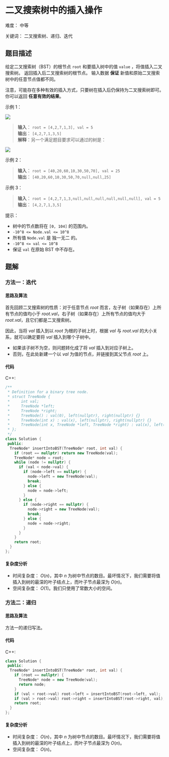 # 二叉搜索树中的插入操作

难度： 中等

关键词： 二叉搜索树、递归、迭代

## 题目描述

给定二叉搜索树（BST）的根节点 `root` 和要插入树中的值 `value` ，将值插入二叉搜索树。 返回插入后二叉搜索树的根节点。 输入数据 **保证** 新值和原始二叉搜索树中的任意节点值都不同。

注意，可能存在多种有效的插入方式，只要树在插入后仍保持为二叉搜索树即可。 你可以返回 **任意有效的结果**。

示例 1：

![](https://assets.leetcode.com/uploads/2020/10/05/insertbst.jpg)

>**输入**： `root = [4,2,7,1,3], val = 5` <br>
**输出**： `[4,2,7,1,3,5]` <br>
**解释**：另一个满足题目要求可以通过的树是：

![](https://assets.leetcode.com/uploads/2020/10/05/bst.jpg)

示例 2：

>**输入**： `root = [40,20,60,10,30,50,70], val = 25` <br>
**输出**： `[40,20,60,10,30,50,70,null,null,25]`

示例 3：

>**输入**： `root = [4,2,7,1,3,null,null,null,null,null,null], val = 5` <br>
**输出**： `[4,2,7,1,3,5]`

提示：

* 树中的节点数将在 `[0, 104]` 的范围内。
* `-10^8 <= Node.val <= 10^8`
* 所有值 `Node.val` 是 独一无二 的。
* `-10^8 <= val <= 10^8`
* 保证 `val` 在原始 BST 中不存在。

## 题解

### 方法一：迭代

#### 思路及算法

首先回顾二叉搜索树的性质：对于任意节点 $root$ 而言，左子树（如果存在）上所有节点的值均小于 $root.val$，右子树（如果存在）上所有节点的值均大于 $root.val$，且它们都是二叉搜索树。

因此，当将 $val$ 插入到以 $root$ 为根的子树上时，根据 $val$ 与 $root.val$ 的大小关系，就可以确定要将 $val$ 插入到哪个子树中。

* 如果该子树不为空，则问题转化成了将 $val$ 插入到对应子树上。
* 否则，在此处新建一个以 $val$ 为值的节点，并链接到其父节点 $root$ 上。

#### 代码

C++:
```cpp
/**
 * Definition for a binary tree node.
 * struct TreeNode {
 *     int val;
 *     TreeNode *left;
 *     TreeNode *right;
 *     TreeNode() : val(0), left(nullptr), right(nullptr) {}
 *     TreeNode(int x) : val(x), left(nullptr), right(nullptr) {}
 *     TreeNode(int x, TreeNode *left, TreeNode *right) : val(x), left(left), right(right) {}
 * };
 */
class Solution {
 public:
  TreeNode* insertIntoBST(TreeNode* root, int val) {
    if (root == nullptr) return new TreeNode(val);
    TreeNode* node = root;
    while (node != nullptr) {
      if (val < node->val) {
        if (node->left == nullptr) {
          node->left = new TreeNode(val);
          break;
        } else {
          node = node->left;
        }
      } else {
        if (node->right == nullptr) {
          node->right = new TreeNode(val);
          break;
        } else {
          node = node->right;
        }
      }
    }
    return root;
  }
};
```

#### 复杂度分析

* 时间复杂度： $O(n)$，其中 $n$ 为树中节点的数目。最坏情况下，我们需要将值插入到树的最深的叶子结点上，而叶子节点最深为 $O(n)$。
* 空间复杂度： $O(1)$。我们只使用了常数大小的空间。

### 方法二：递归

#### 思路及算法

方法一的递归写法。

#### 代码

C++:
```cpp
class Solution {
 public:
  TreeNode* insertIntoBST(TreeNode* root, int val) {
    if (root == nullptr) {
      TreeNode* node = new TreeNode(val);
      return node;
    }
    if (val < root->val) root->left = insertIntoBST(root->left, val);
    if (val > root->val) root->right = insertIntoBST(root->right, val);
    return root;
  }
};
```

#### 复杂度分析

* 时间复杂度： $O(n)$，其中 $n$ 为树中节点的数目。最坏情况下，我们需要将值插入到树的最深的叶子结点上，而叶子节点最深为 $O(n)$。
* 空间复杂度： $O(n)$。